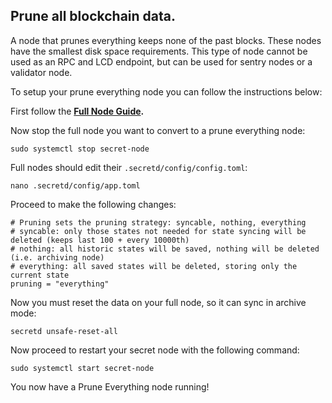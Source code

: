 ## Prune all blockchain data.

A node that prunes everything keeps none of the past blocks. These nodes have the smallest disk space requirements. This type of node cannot be used as an RPC and LCD endpoint, but can be used for sentry nodes or a validator node.

To setup your prune everything node you can follow the instructions below:

First follow the [**Full Node Guide**](https://app.nuclino.com/WhisperNode/Validator-Nodes/Full-Node-Prep-7eeb60f4-d35b-48af-8d32-f886f52e52c3 "Nuclino")**.**

Now stop the full node you want to convert to a prune everything node:

```
sudo systemctl stop secret-node
```

Full nodes should edit their `.secretd/config/config.toml`:

```
nano .secretd/config/app.toml
```

Proceed to make the following changes:

```shell
# Pruning sets the pruning strategy: syncable, nothing, everything
# syncable: only those states not needed for state syncing will be deleted (keeps last 100 + every 10000th)
# nothing: all historic states will be saved, nothing will be deleted (i.e. archiving node)
# everything: all saved states will be deleted, storing only the current state
pruning = "everything"
```

Now you must reset the data on your full node, so it can sync in archive mode:

```
secretd unsafe-reset-all
```

Now proceed to restart your secret node with the following command:

```
sudo systemctl start secret-node
```

You now have a Prune Everything node running!
